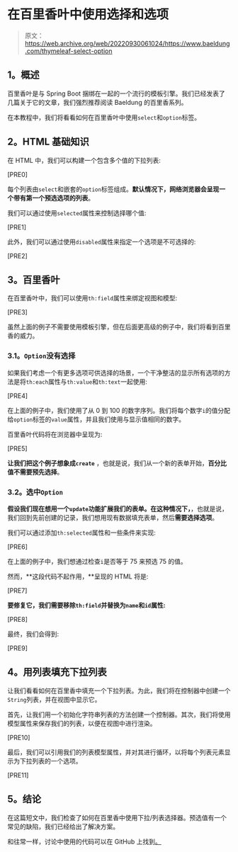 # 在百里香叶中使用选择和选项

> 原文：<https://web.archive.org/web/20220930061024/https://www.baeldung.com/thymeleaf-select-option>

## **1。概述**

百里香叶是与 Spring Boot 捆绑在一起的一个流行的模板引擎。我们已经发表了几篇关于它的文章，我们强烈推荐阅读 Baeldung 的百里香系列。

在本教程中，我们将看看如何在百里香叶中使用`select`和`option`标签。

## **2。HTML 基础知识**

在 HTML 中，我们可以构建一个包含多个值的下拉列表:

[PRE0]

每个列表由`select`和嵌套的`option`标签组成。**默认情况下，网络浏览器会呈现一个带有第一个预选选项的列表**。

我们可以通过使用`selected`属性来控制选择哪个值:

[PRE1]

此外，我们可以通过使用`disabled`属性来指定一个选项是不可选择的:

[PRE2]

## **3。百里香叶**

在百里香叶中，我们可以使用`th:field`属性来绑定视图和模型:

[PRE3]

虽然上面的例子不需要使用模板引擎，但在后面更高级的例子中，我们将看到百里香的威力。

### **3.1。`Option`没有选择**

如果我们考虑一个有更多选项可供选择的场景，一个干净整洁的显示所有选项的方法是将`th:each`属性与`th:value`和`th:text`一起使用:

[PRE4]

在上面的例子中，我们使用了从 0 到 100 的数字序列。我们将每个数字`i`的值分配给`option`标签的`value`属性，并且我们使用与显示值相同的数字。

百里香叶代码将在浏览器中呈现为:

[PRE5]

**让我们把这个例子想象成`create`** ，也就是说，我们从一个新的表单开始，**百分比值不需要预先选择**。

### **3.2。选中`Option`**

**假设我们现在想用一个`update`功能扩展我们的表单。在这种情况下，**，也就是说，我们回到先前创建的记录，我们想用现有数据填充表单，然后**需要选择选项**。

我们可以通过添加`th:selected`属性和一些条件来实现:

[PRE6]

在上面的例子中，我们想通过检查`i`是否等于 75 来预选 75 的值。

然而，**这段代码不起作用，**呈现的 HTML 将是:

[PRE7]

**要修复它，我们需要移除`th:field`并替换为`name`和`id`属性:**

[PRE8]

最终，我们会得到:

[PRE9]

## **4。用列表**填充下拉列表

让我们看看如何在百里香中填充一个下拉列表。为此，我们将在控制器中创建一个`String`列表，并在视图中显示它。

首先，让我们用一个初始化字符串列表的方法创建一个控制器。其次，我们将使用模型属性来保存我们的列表，以便在视图中进行渲染。

[PRE10]

最后，我们可以引用我们的列表模型属性，并对其进行循环，以将每个列表元素显示为下拉列表的一个选项。

[PRE11]

## **5。结论**

在这篇短文中，我们检查了如何在百里香中使用下拉/列表选择器。预选值有一个常见的缺陷，我们已经给出了解决方案。

和往常一样，讨论中使用的代码可以在 GitHub 上找到[。](https://web.archive.org/web/20220728105348/https://github.com/eugenp/tutorials/tree/master/spring-web-modules/spring-thymeleaf-3)